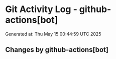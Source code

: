 # Git Activity Log - github-actions[bot]
Generated at: Thu May 15 00:44:59 UTC 2025
## Changes by github-actions[bot]
```diff
```
